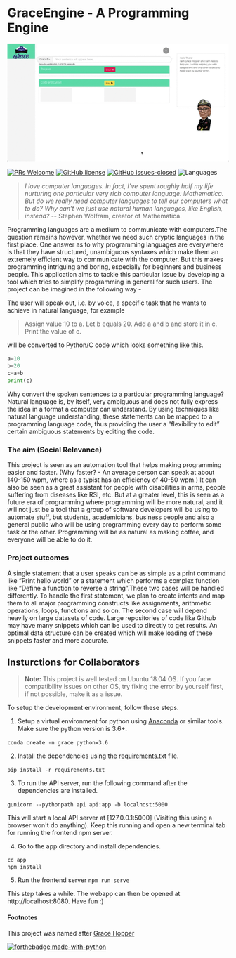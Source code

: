 # GraceEngine - A Programming Engine

![Grace Engine Demo](grace_demo.gif)

[![PRs Welcome](https://img.shields.io/badge/PRs-welcome-brightgreen.svg?style=flat-square)](http://makeapullrequest.com)
[![GitHub license](https://img.shields.io/github/license/kb-studios/GraceEngine.svg)](https://github.com/kb-studios/GraceEngine/blob/master/LICENSE)
[![GitHub issues-closed](https://img.shields.io/github/issues-closed/kb-studios/GraceEngine.svg)](https://github.com/kb-studios/GraceEngine/issues?q=is%3Aissue+is%3Aclosed)
![Languages](https://img.shields.io/github/languages/count/kb-studios/GraceEngine.svg?style=flat)

> *I love computer languages. In fact, I’ve spent roughly half my life nurturing one particular very rich computer language: Mathematica. But do we really need computer languages to tell our computers what to do? Why can’t we just use natural human languages, like English, instead?*
> -- Stephen Wolfram, creator of Mathematica.

Programming languages are a medium to communicate with computers.The question remains however, whether we need such cryptic languages in the first place. One answer as to why programming languages are everywhere is that they have structured, unambiguous syntaxes which make them an extremely efficient way to communicate with the computer. But this makes programming intriguing and boring, especially for beginners and business people. This application aims to tackle this particular issue by developing a tool which tries to simplify programming in general for such users. The project can be imagined in the following way - 

The user will speak out, i.e. by voice, a specific task that he wants to achieve in natural language, for example

> Assign value 10 to a. Let b equals 20. Add a and b and store it in c. Print the value of c.

will be converted to Python/C code which looks something like this. 

```python
a=10
b=20
c=a+b
print(c)
```

Why convert the spoken sentences to a particular programming language? Natural language is, by itself, very ambiguous and does not fully express the idea in a format a computer can understand. By using techniques like natural language understanding, these statements can be mapped to a programming language code, thus providing the user a “flexibility to edit” certain ambiguous statements by editing the code.

### The aim (Social Relevance)
This project is seen as an automation tool that helps making programming easier and faster. (Why faster? - An average person can speak at about 140-150 wpm, where as a typist has an efficiency of 40-50 wpm.) It can also be seen as a great assistant for people with disabilities in arms, people suffering from diseases like RSI, etc. But at a greater level, this is seen as a future era of programming where programming will be more natural, and it will not just be a tool that a group of software developers will be using to automate stuff, but students, academicians, business people and also a general public who will be using programming every day to perform some task or the other. Programming will be as natural as making coffee, and everyone will be able to do it.


### Project outcomes
A single statement that a user speaks can be as simple as a print command like “Print hello world” or a statement which performs a complex function like “Define a function to reverse a string”.These two cases will be handled differently. To handle the first statement, we plan to create intents and map them to all major programming constructs like assignments, arithmetic operations, loops, functions and so on. The second case will depend heavily on large datasets of code. Large repositories of code like Github may have many snippets which can be used to directly to get results. An optimal data structure can be created which will make loading of these snippets faster and more accurate.

## Insturctions for Collaborators

> **Note:** This project is well tested on Ubuntu 18.04 OS. If you face compatibility issues on other OS, try fixing the error by yourself first, if not possible, make it as a issue.

To setup the development environment, follow these steps.

1. Setup a virtual environment for python using [Anaconda](https://www.anaconda.com/download/#linux) or similar tools. Make sure the python version is 3.6+.

`conda create -n grace python=3.6`

2. Install the dependencies using the [requirements.txt](requirements.txt) file.

`pip install -r requirements.txt`

3. To run the API server, run the following command after the dependencies are installed.

`gunicorn --pythonpath api api:app -b localhost:5000`

This will start a local API server at [127.0.0.1:5000] (Visiting this using a browser won't do anything).
Keep this running and open a new terminal tab for running the frontend npm server.

4. Go to the app directory and install dependencies.

```
cd app
npm install
```

5. Run the frontend server
`npm run serve`

This step takes a while. The webapp can then be opened at http://localhost:8080. Have fun :)

#### Footnotes

This project was named after [Grace Hopper](https://en.wikipedia.org/wiki/Grace_Hopper)

[![forthebadge made-with-python](http://ForTheBadge.com/images/badges/made-with-python.svg)](https://www.python.org/)

